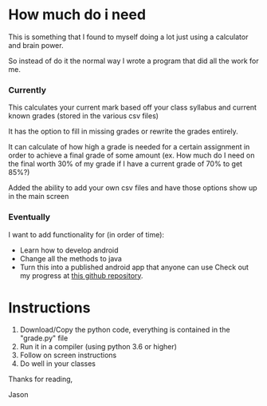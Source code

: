 # How much do i need
This is something that I found to myself doing a lot just using a calculator and brain power.

So instead of do it the normal way I wrote a program that did all the work for me.

### Currently

This calculates your current mark based off your class syllabus and current known grades (stored in the various csv files)

It has the option to fill in missing grades or rewrite the grades entirely.

It can calculate of how high a grade is needed for a certain assignment in order to achieve a final grade of some amount (ex. How much do I need on the final worth 30% of my grade if I have a current grade of 70% to get 85%?)

Added the ability to add your own csv files and have those options show up in the main screen

### Eventually

I want to add functionality for (in order of time):
- Learn how to develop android
- Change all the methods to java
- Turn this into a published android app that anyone can use
Check out my progress at <a href="https://github.com/MildlySpicy/Art3mis"> this github repository</a>.

# Instructions

1. Download/Copy the python code, everything is contained in the "grade.py" file
2. Run it in a compiler (using python 3.6 or higher)
3. Follow on screen instructions
4. Do well in your classes

Thanks for reading,

Jason
<!-- 
--------------------------------------

Special Credit to David Choi who helped me math and check over my code (I'm braindead)

Special credit to Hayley Vleck who was there and asked for credit

And Noel Lance Gonzalez Oribello who is just special -->

